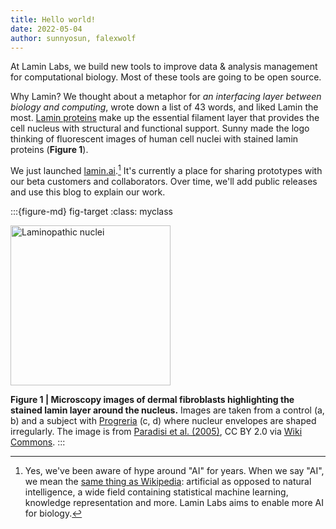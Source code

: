 ```yaml
---
title: Hello world!
date: 2022-05-04
author: sunnyosun, falexwolf
---
```


At Lamin Labs, we build new tools to improve data & analysis management for computational biology.
Most of these tools are going to be open source.

Why Lamin? We thought about a metaphor for _an interfacing layer between biology and computing_, wrote down a list of 43 words, and liked Lamin the most.
[Lamin proteins](https://en.wikipedia.org/wiki/Lamin) make up the essential filament layer that provides the cell nucleus with structural and functional support.
Sunny made the logo thinking of fluorescent images of human cell nuclei with stained lamin proteins (**Figure 1**).

We just launched [lamin.ai](https://lamin.ai).[^ai]
It's currently a place for sharing prototypes with our beta customers and collaborators.
Over time, we'll add public releases and use this blog to explain our work.

:::{figure-md} fig-target
:class: myclass

<img width="256" alt="Laminopathic nuclei" src="https://upload.wikimedia.org/wikipedia/commons/2/28/Laminopathic_nuclei.jpg">

**Figure 1 | Microscopy images of dermal fibroblasts highlighting the stained lamin layer around the nucleus.** Images are taken from a control (a, b) and a subject with [Progreria](https://en.wikipedia.org/wiki/Progeria) (c, d) where nucleur envelopes are shaped irregularly. The image is from [Paradisi et al. (2005)](https://doi.org/10.1186/1471-2121-6-27), CC BY 2.0 via [Wiki Commons](https://commons.wikimedia.org/wiki/File:Laminopathic_nuclei.jpg).
:::

<!-- prettier-ignore -->
[^ai]: Yes, we've been aware of hype around "AI" for years.
    When we say "AI", we mean the [same thing as Wikipedia](https://en.wikipedia.org/wiki/Artificial_intelligence): artificial as opposed to natural intelligence, a wide field containing statistical machine learning, knowledge representation and more.
    Lamin Labs aims to enable more AI for biology.
